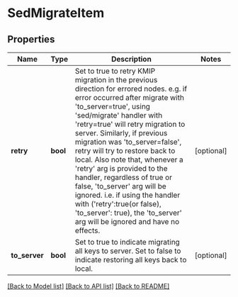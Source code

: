 # SedMigrateItem

## Properties
Name | Type | Description | Notes
------------ | ------------- | ------------- | -------------
**retry** | **bool** | Set to true to retry KMIP migration in the previous direction for errored nodes. e.g. if error occurred after migrate with &#39;to_server&#x3D;true&#39;, using &#39;sed/migrate&#39; handler with &#39;retry&#x3D;true&#39; will retry migration to server. Similarly, if previous migration was &#39;to_server&#x3D;false&#39;, retry will try to restore back to local. Also note that, whenever a &#39;retry&#39; arg is provided to the handler, regardless of true or false, &#39;to_server&#39; arg will be ignored. i.e. if using the handler with (&#39;retry&#39;:true(or false), &#39;to_server&#39;: true), the &#39;to_server&#39; arg will be ignored and have no effects. | [optional] 
**to_server** | **bool** | Set to true to indicate migrating all keys to server. Set to false to indicate restoring all keys back to local. | [optional] 

[[Back to Model list]](../README.md#documentation-for-models) [[Back to API list]](../README.md#documentation-for-api-endpoints) [[Back to README]](../README.md)



